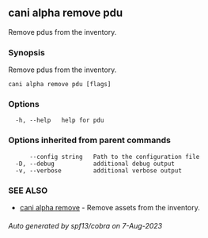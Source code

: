 ## cani alpha remove pdu

Remove pdus from the inventory.

### Synopsis

Remove pdus from the inventory.

```
cani alpha remove pdu [flags]
```

### Options

```
  -h, --help   help for pdu
```

### Options inherited from parent commands

```
      --config string   Path to the configuration file
  -D, --debug           additional debug output
  -v, --verbose         additional verbose output
```

### SEE ALSO

* [cani alpha remove](cani_alpha_remove.md)	 - Remove assets from the inventory.

###### Auto generated by spf13/cobra on 7-Aug-2023
